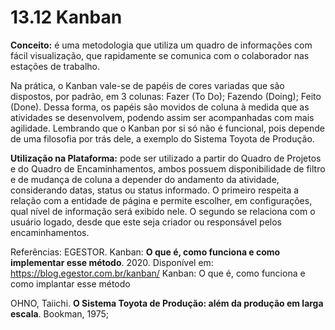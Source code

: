 # 13.12 Kanban

**Conceito:** é uma metodologia que utiliza um quadro de informações com fácil visualização, que rapidamente se comunica com o colaborador nas estações de trabalho.

Na prática, o Kanban vale-se de papéis de cores variadas que são dispostos, por padrão, em 3 colunas: Fazer (To Do); Fazendo (Doing); Feito (Done). Dessa forma, os papéis são movidos de coluna à medida que as atividades se desenvolvem, podendo assim ser acompanhadas com mais agilidade. Lembrando que o Kanban por si só não é funcional, pois depende de uma filosofia por trás dele, a exemplo do Sistema Toyota de Produção.

**Utilização na Plataforma:** pode ser utilizado a partir do Quadro de Projetos e do Quadro de Encaminhamentos, ambos possuem disponibilidade de filtro e de mudança de coluna a depender do andamento da atividade, considerando datas, status ou status informado. O primeiro respeita a relação com a entidade de página e permite escolher, em configurações, qual nível de informação será exibido nele. O segundo se relaciona com o usuário logado, desde que este seja criador ou responsável pelos encaminhamentos.

Referências:
EGESTOR. Kanban: **O que é, como funciona e como implementar esse método**. 2020. Disponível em: https://blog.egestor.com.br/kanban/
Kanban: O que é, como funciona e como implantar esse método 

OHNO, Taiichi. **O Sistema Toyota de Produção: além da produção em larga escala**. Bookman, 1975;
